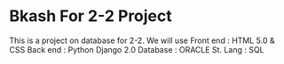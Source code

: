 # Bkash For 2-2 Project

This is a project on database for 2-2.
We will use Front end : HTML 5.0 & CSS
            Back end  : Python Django 2.0
            Database  : ORACLE
            St. Lang  : SQL